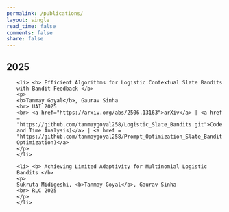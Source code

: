 ```yaml
---
permalink: /publications/
layout: single
read_time: false
comments: false
share: false
---
```


## 2025

<ol>

    <li> <b> Efficient Algorithms for Logistic Contextual Slate Bandits with Bandit Feedback </b> 
    <p> 
    <b>Tanmay Goyal</b>, Gaurav Sinha
    <br> UAI 2025
    <br> <a href="https://arxiv.org/abs/2506.13163">arXiv</a> | <a href = "https://github.com/tanmaygoyal258/Logistic_Slate_Bandits.git">Code(Regret and Time Analysis)</a> | <a href = "https://github.com/tanmaygoyal258/Prompt_Optimization_Slate_Bandits.git">Code(Prompt Optimization)</a>
    </p>
    </li>
    
    <li> <b> Achieving Limited Adaptivity for Multinomial Logistic Bandits </b> 
    <p> 
    Sukruta Midigeshi, <b>Tanmay Goyal</b>, Gaurav Sinha
    <br> RLC 2025
    </p>
    </li>

</ol>